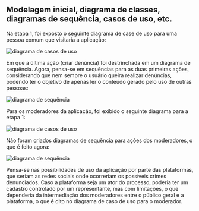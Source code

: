 ## Modelagem inicial, diagrama de classes, diagramas de sequência, casos de uso, etc.

Na etapa 1, foi exposto o seguinte diagrama de case de uso para uma pessoa comum que visitaria a aplicação:

![diagrama de casos de uso](https://www.plantuml.com/plantuml/png/RP0nQWD134LxdK9ixoAsws1mRX2INing7S7ko4YQAkGm8KNka7OlbXb8y6Ac_NhlW_x9WopACiFCKs0ecbpU0aSnJY6Q0IY56ZvnBZa9vM20TgDycHc7P_7WXN3aXgm_ZV41tm6nE2VoofnDo6xd0SdnvVomHLxPP99KCG-AuZZMoZjXtnUChoLe_Lw_j5gErvc29hM5_4yyTCLRl-F44arLGorXwfKlwwU9_dSSuGDWCmBkTe_jYKwsxsI7JdQ44-UnRlyB)

Em que a última ação (criar denúncia) foi destrinchada em um diagrama de sequência. Agora, pensa-se em sequências para as duas primeiras ações, considerando que nem sempre o usuário queira realizar denúncias, podendo ter o objetivo de apenas ler o conteúdo gerado pelo uso de outras pessoas: 

![diagrama de sequência](https://www.plantuml.com/plantuml/png/fP2nIWD148RxVOef4p0la4A2-022O3_PsvY1lTbZPbR4jn4BAokniTqNSysHR09t8DWjDz__tpUpKKEnt4U7tfB00oaPiWKte1Xv6f0Dxaajz7ZnxGRP9-TE0LXT7pbOGqoFn8kikRmAfIlGm7jSkYEmgd1Bhi4dtf7qMDxBMu8kZFc6NzBXcROaa8QAVmMTStWYpHZf1IkQJL1hCPTlzeHwLZrkKlbjLezo6pWVaCNIZPDMkZvhW25l8tdipiicHLjeNZL5Gm5CG5m-FAN_hXw4TkHHGCAGhTrrY6YuIzBZt1yQeN3OpWIxUNCDCLHVHhax1HVBYVCsfmPEddXV7-LJo5TX_8CmyM4y7kHtHo_KrnTVXDqcS9Vx-0C0)

Para os moderadores da aplicação, foi exibido o seguinte diagrama para a etapa 1:

![diagrama de casos de uso](https://www.plantuml.com/plantuml/png/RS-nIeD13C3nFKyHkXUnxIoLkheeFa2uIpy3TnT9SfFuCEBWExZUY_afM4lRzPyV8Tbwa4Ml1Ghl0qFHP7eEp6ASGhG1K0erlDVCHbaDu6T2RIgCYqVnu4gO6U-uZQ-MX7o1hu3OdHFvR6uJkvFDvX-GuzFk-aH9a5qPftvHhuxr0tkOj4biRdsyc-YVMn-xdTRU9D7u71-AIIk-50hQgzN3uWsy0HpUm-NovlUsqx8wA-kpie4jjznh-GO0)

Não foram criados diagramas de sequência para ações dos moderadores, o que é feito agora:

![diagrama de sequência](https://www.plantuml.com/plantuml/png/TOz1JiCm44NtFiKi6ubUe0jK0LjMdE0JJyj8YISQZoMkKx7W16pOvc8OGZ6HsasasEzzFU-pmxoCGq3lQlIeaGrHBKmmbruc9ASdoSuZLcTtIBs6y2VGzlRCqOu6FKhQb5pcaudUKERqWYwSWMs5cxcZNjD1RCJyFhyfHLxyXgzfVfLdCTAfuX-ShpL4JlDdwWMP9axrpolR9fSNB5pvmUuHaTs-lvikBDTjSJLuO77yMxjSs8HhZKWO9CCUVXistQN2Ou5561ddCZYYKaHLvrDrEOImvnJBE7m1)

Pensa-se nas possibilidades de uso da aplicação por parte das plataformas, que seriam as redes sociais onde ocorreriam os possíveis crimes denunciados. Caso a plataforma seja um ator do processo, poderia ter um cadastro controlado por um representante, mas com limitações, o que dependeria da intermediação dos moderadores entre o público geral e a plataforma, o que é dito no diagrama de caso de uso para o moderador.


